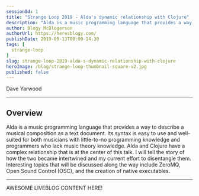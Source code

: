 ```yaml
---
sessionId: 1
title: "Strange Loop 2019 - Alda's dynamic relationship with Clojure"
description: "Alda is a music programming language that provides a way to describe a musical composition as a text document. Its syntax is easy to use and well-suited for both musicians with little-to-no programming knowledge and programmers who lack music theory knowledge. Alda and Clojure have a complex relationship that is at the center of this talk. I will tell the story of how the two became intertwined and my current effort to disentangle them. Interesting topics that will be discussed along the way include ZeroMQ, Open Sound Control (OSC), and the creation of native executables."
author: Blogy McBlogerson
authorUrl: https://heresblogy.com/
publishDate: 2019-09-13T00:00-14:30
tags: [
  strange-loop
]
slug: strange-loop-2019-alda-s-dynamic-relationship-with-clojure
heroImage: /blog/strange-loop-thumbnail-square-v2.jpg
published: false
---
```


<div class="container p-0 liveblog-presenters">
  <div class="row m-0">
      <p class=" mr-12 m-0">
        <span class="liveblog-presenters__name">Dave Yarwood</span>
        <a href="https://twitter.com/dave_yarwood" target="_blank" title="Twitter"><i class="fa fa-twitter pr-2"></i></a>
        <a href="https://github.com/daveyarwood" target="_blank" title="GitHub"><i class="fa fa-github pr-2"></i></a>
        <a href="https://djy.io" target="_blank" title="Speaker's site"><i class="fa fa-globe pr-2"></i></a>
      </p>
  </div>
</div>

---

## Overview

Alda is a music programming language that provides a way to describe a musical composition as a text document. Its syntax is easy to use and well-suited for both musicians with little-to-no programming knowledge and programmers who lack music theory knowledge. Alda and Clojure have a complex relationship that is at the center of this talk. I will tell the story of how the two became intertwined and my current effort to disentangle them. Interesting topics that will be discussed along the way include ZeroMQ, Open Sound Control (OSC), and the creation of native executables.

---

AWESOME LIVEBLOG CONTENT HERE!

<!-- Note on images
  Images (e.g. my_image.jpg) should be put in the `website/static/blog/strange-loop-2019` directory, with the path to the image in your post being `/blog/strange-loop-2019/my_image.jpg`. If you'd rather host the images somewhere else for ease of use, that's fine too.

  Please also try to keep your images to a reasonable size by:
    - Using JPEG compression, unless image is mostly solid color 
    - JPEG compression set between 60%-80%
    - Resizing the image to be no wider then 750px
    - If PNG, use a tool like ImageOptim (https://imageoptim.com/mac) to optimize the file size

  I suggest re-sizing and compressing all the images in one batch as a last step.
-->  
